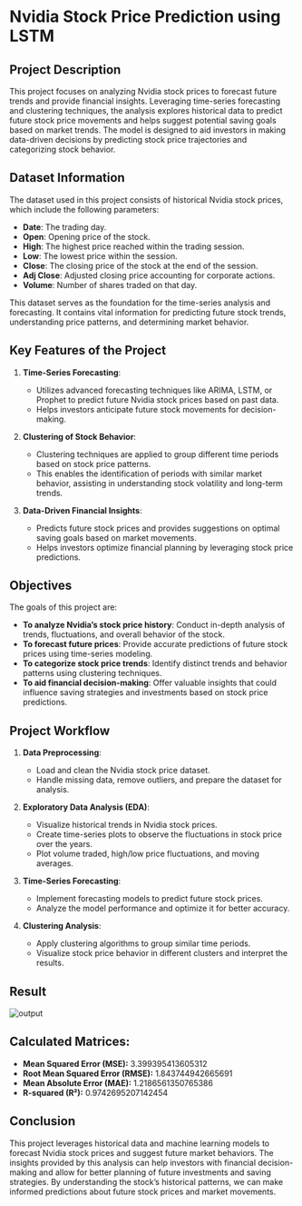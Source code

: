 
# Nvidia Stock Price Prediction using LSTM

## Project Description

This project focuses on analyzing Nvidia stock prices to forecast future trends and provide financial insights. Leveraging time-series forecasting and clustering techniques, the analysis explores historical data to predict future stock price movements and helps suggest potential saving goals based on market trends. The model is designed to aid investors in making data-driven decisions by predicting stock price trajectories and categorizing stock behavior.

## Dataset Information

The dataset used in this project consists of historical Nvidia stock prices, which include the following parameters:

- **Date**: The trading day.
- **Open**: Opening price of the stock.
- **High**: The highest price reached within the trading session.
- **Low**: The lowest price within the session.
- **Close**: The closing price of the stock at the end of the session.
- **Adj Close**: Adjusted closing price accounting for corporate actions.
- **Volume**: Number of shares traded on that day.

This dataset serves as the foundation for the time-series analysis and forecasting. It contains vital information for predicting future stock trends, understanding price patterns, and determining market behavior.

## Key Features of the Project

1. **Time-Series Forecasting**:
   - Utilizes advanced forecasting techniques like ARIMA, LSTM, or Prophet to predict future Nvidia stock prices based on past data.
   - Helps investors anticipate future stock movements for decision-making.

2. **Clustering of Stock Behavior**:
   - Clustering techniques are applied to group different time periods based on stock price patterns.
   - This enables the identification of periods with similar market behavior, assisting in understanding stock volatility and long-term trends.

3. **Data-Driven Financial Insights**:
   - Predicts future stock prices and provides suggestions on optimal saving goals based on market movements.
   - Helps investors optimize financial planning by leveraging stock price predictions.

## Objectives

The goals of this project are:

- **To analyze Nvidia’s stock price history**: Conduct in-depth analysis of trends, fluctuations, and overall behavior of the stock.
- **To forecast future prices**: Provide accurate predictions of future stock prices using time-series modeling.
- **To categorize stock price trends**: Identify distinct trends and behavior patterns using clustering techniques.
- **To aid financial decision-making**: Offer valuable insights that could influence saving strategies and investments based on stock price predictions.

## Project Workflow

1. **Data Preprocessing**:
   - Load and clean the Nvidia stock price dataset.
   - Handle missing data, remove outliers, and prepare the dataset for analysis.

2. **Exploratory Data Analysis (EDA)**:
   - Visualize historical trends in Nvidia stock prices.
   - Create time-series plots to observe the fluctuations in stock price over the years.
   - Plot volume traded, high/low price fluctuations, and moving averages.

3. **Time-Series Forecasting**:
   - Implement forecasting models to predict future stock prices.
   - Analyze the model performance and optimize it for better accuracy.

4. **Clustering Analysis**:
   - Apply clustering algorithms to group similar time periods.
   - Visualize stock price behavior in different clusters and interpret the results.

## Result

![output](https://github.com/user-attachments/assets/9e8dea39-9b5c-421d-b2cd-d40c3cfd42f2)

## Calculated Matrices:

- **Mean Squared Error (MSE):** 3.399395413605312
- **Root Mean Squared Error (RMSE):** 1.843744942665691
- **Mean Absolute Error (MAE):** 1.2186561350765386
- **R-squared (R²):** 0.9742695207142454

## Conclusion

This project leverages historical data and machine learning models to forecast Nvidia stock prices and suggest future market behaviors. The insights provided by this analysis can help investors with financial decision-making and allow for better planning of future investments and saving strategies. By understanding the stock’s historical patterns, we can make informed predictions about future stock prices and market movements.
